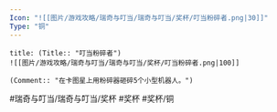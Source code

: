 ```yaml
---
Icon: "![[图片/游戏攻略/瑞奇与叮当/瑞奇与叮当/奖杯/叮当粉碎者.png|30]]"
Type: "铜"
---
```

```ad-common-bronze-trophy
title: (Title:: "叮当粉碎者")
![[图片/游戏攻略/瑞奇与叮当/瑞奇与叮当/奖杯/叮当粉碎者.png|100]]

(Comment:: "在卡图星上用粉碎器砸碎5个小型机器人。")
```

#瑞奇与叮当/瑞奇与叮当/奖杯 #奖杯 #奖杯/铜
